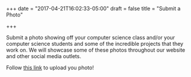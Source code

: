+++
date = "2017-04-21T16:02:33-05:00"
draft = false
title = "Submit a Photo"

+++

Submit a photo showing off your computer science class and/or your computer science students and some of the incredible projects that they work on. We will showcase some of these photos throughout our website and other social media outlets.

Follow [this link](https://goo.gl/forms/TH9nS37k3CHFlqCH3) to upload you photo!